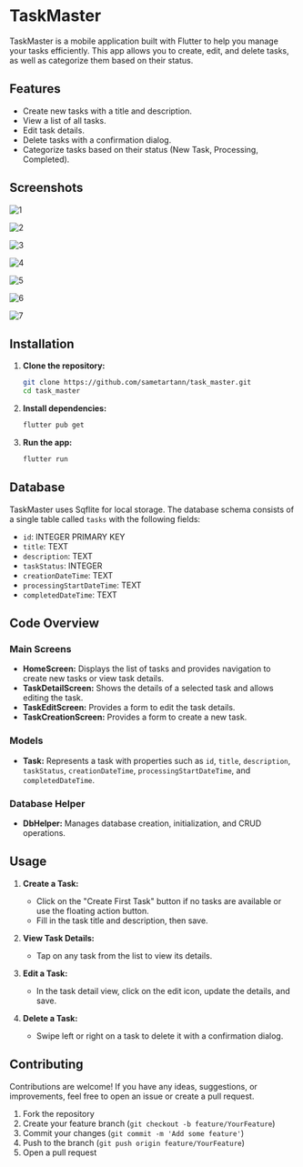 # TaskMaster

TaskMaster is a mobile application built with Flutter to help you manage your tasks efficiently. This app allows you to create, edit, and delete tasks, as well as categorize them based on their status.

## Features

- Create new tasks with a title and description.
- View a list of all tasks.
- Edit task details.
- Delete tasks with a confirmation dialog.
- Categorize tasks based on their status (New Task, Processing, Completed).

## Screenshots

![1](https://github.com/user-attachments/assets/1a6be911-9a18-4205-a2c1-d7a4b5bef867)

![2](https://github.com/user-attachments/assets/f15050c0-c291-45ca-a049-9cebff09ea75)

![3](https://github.com/user-attachments/assets/67891bcc-dd5b-4dad-82f5-83d4dd1b5764)

![4](https://github.com/user-attachments/assets/f38fd058-7437-4292-9d5d-e51ab2d7cf3b)

![5](https://github.com/user-attachments/assets/576e221a-f8a3-4bad-bc7e-789133c157e7)

![6](https://github.com/user-attachments/assets/6b39e284-d833-47b5-b053-7869a1fe6caa)

![7](https://github.com/user-attachments/assets/b418f9fa-ee13-4866-aa61-5c46cb34497a)


## Installation

1. **Clone the repository:**

    ```bash
    git clone https://github.com/sametartann/task_master.git
    cd task_master
    ```

2. **Install dependencies:**

    ```bash
    flutter pub get
    ```

3. **Run the app:**

    ```bash
    flutter run
    ```

## Database

TaskMaster uses Sqflite for local storage. The database schema consists of a single table called `tasks` with the following fields:

- `id`: INTEGER PRIMARY KEY
- `title`: TEXT
- `description`: TEXT
- `taskStatus`: INTEGER
- `creationDateTime`: TEXT
- `processingStartDateTime`: TEXT
- `completedDateTime`: TEXT

## Code Overview

### Main Screens

- **HomeScreen:** Displays the list of tasks and provides navigation to create new tasks or view task details.
- **TaskDetailScreen:** Shows the details of a selected task and allows editing the task.
- **TaskEditScreen:** Provides a form to edit the task details.
- **TaskCreationScreen:** Provides a form to create a new task.

### Models

- **Task:** Represents a task with properties such as `id`, `title`, `description`, `taskStatus`, `creationDateTime`, `processingStartDateTime`, and `completedDateTime`.

### Database Helper

- **DbHelper:** Manages database creation, initialization, and CRUD operations.

## Usage

1. **Create a Task:**
    - Click on the "Create First Task" button if no tasks are available or use the floating action button.
    - Fill in the task title and description, then save.

2. **View Task Details:**
    - Tap on any task from the list to view its details.

3. **Edit a Task:**
    - In the task detail view, click on the edit icon, update the details, and save.

4. **Delete a Task:**
    - Swipe left or right on a task to delete it with a confirmation dialog.

## Contributing

Contributions are welcome! If you have any ideas, suggestions, or improvements, feel free to open an issue or create a pull request.

1. Fork the repository
2. Create your feature branch (`git checkout -b feature/YourFeature`)
3. Commit your changes (`git commit -m 'Add some feature'`)
4. Push to the branch (`git push origin feature/YourFeature`)
5. Open a pull request
